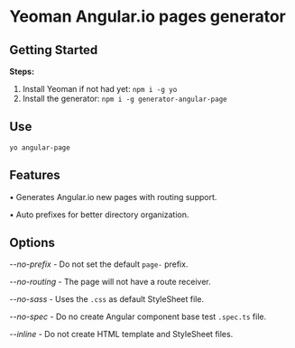 # Yeoman Angular.io pages generator

## Getting Started

**Steps:**
1. Install Yeoman if not had yet: `npm i -g yo`
2. Install the generator: `npm i -g generator-angular-page`

## Use

`yo angular-page`

## Features

• Generates Angular.io new pages with routing support.

• Auto prefixes for better directory organization.

## Options

*--no-prefix*  - Do not set the default `page-` prefix.

*--no-routing* - The page will not have a route receiver.

*--no-sass*    - Uses the `.css` as default StyleSheet file.

*--no-spec*    - Do no create Angular component base test `.spec.ts` file.

*--inline*     - Do not create HTML template and StyleSheet files.
